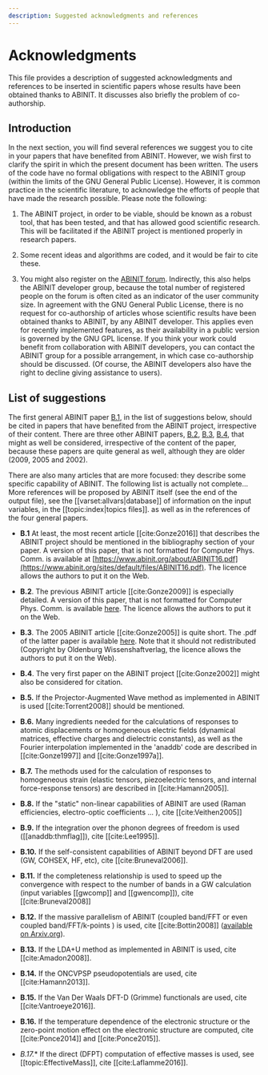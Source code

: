 ```yaml
---
description: Suggested acknowledgments and references
---
```


# Acknowledgments  

This file provides a description of suggested acknowledgments and references
to be inserted in scientific papers whose results have been obtained thanks to
ABINIT. It discusses also briefly the problem of co-authorship.

## Introduction

In the next section, you will find several references we suggest you to cite in your papers that have benefited
from ABINIT. However, we wish first to clarify the spirit in which the present document has been written.
The users of the code have no formal obligations with respect to the ABINIT group (within the limits of the
GNU General Public License). However, it is common practice in the scientific
literature, to acknowledge the efforts of people that have made the research possible.
Please note the following:

1. The ABINIT project, in order to be viable, should be known as a robust tool, 
that has been tested, and that has allowed good scientific research.
This will be facilitated if the ABINIT project is mentioned properly in research papers. 

2. Some recent ideas and algorithms are coded, and it would be fair to cite these.

3. You might also register on the [ABINIT forum](https://forum.abinit.org). 
Indirectly, this also helps the ABINIT developer group, because the total number of registered people 
on the forum is often cited as an indicator of the user community size. 
In agreement with the GNU General Public License, there is no request for co-authorship 
of articles whose scientific results have been obtained thanks to ABINIT, by any ABINIT developer. 
This applies even for recently implemented features, as their availability in a public version 
is governed by the GNU GPL license.
If you think your work could benefit from collaboration with ABINIT developers, 
you can contact the ABINIT group for a possible arrangement, in which case co-authorship should be discussed. 
(Of course, the ABINIT developers also have the right to decline giving assistance to users).

## List of suggestions

The first general ABINIT paper [B.1](#b1),
in the list of suggestions below, should be cited in papers that have benefited from the
ABINIT project, irrespective of their content.
There are three other ABINIT papers, [B.2](#b2), [B.3](#b3), [B.4](#b4), that might as well be
considered, irrespective of the content of the paper, because these papers are
quite general as well, although they are older (2009, 2005 and 2002).  

There are also many articles that are more focused: they describe some
specific capability of ABINIT. The following list is actually not complete...
More references will be proposed by ABINIT itself (see the end of the output
file), see the [[varset:allvars|database]] of information on the input variables, 
in the [[topic:index|topics files]]. as well as in the references of the four general papers.

<a id="b1"></a>
- **B.1** At least, the most recent article [[cite:Gonze2016]] that describes the ABINIT project 
should be mentioned in the bibliography section of your paper. 
A version of this paper, that is not formatted for Computer Phys. Comm. is available 
at [https://www.abinit.org/about/ABINIT16.pdf](https://www.abinit.org/sites/default/files/ABINIT16.pdf).
The licence allows the authors to put it on the Web. 

<a id="b2"></a>
- **B.2**. The previous ABINIT article [[cite:Gonze2009]] is especially detailed. A version of this paper, 
that is not formatted for Computer Phys. Comm. is available 
[here](https://www.abinit.org/sites/default/files/about/ABINIT_CPC_v10.pdf). 
The licence allows the authors to put it on the Web. 

<a id="b3"></a>
- **B.3**. The 2005 ABINIT article [[cite:Gonze2005]] is quite short. 
The .pdf of the latter paper is available [here](https://www.abinit.org/sites/default/files/zfk_0505-06_558-562.pdf). 
Note that it should not redistributed (Copyright by Oldenburg Wissenshaftverlag, 
the licence allows the authors to put it on the Web).

<a id="b4"></a>
- **B.4**. The very first paper on the ABINIT project [[cite:Gonze2002]] might also be considered for citation.

<a id="b5"></a>
- **B.5.** If the Projector-Augmented Wave method as implemented in ABINIT is used [[cite:Torrent2008]] should be mentioned.

<a id="b6"></a>
- **B.6.** Many ingredients needed for the calculations of responses to atomic displacements 
or homogeneous electric fields (dynamical matrices, effective charges and dielectric constants), 
as well as the Fourier interpolation implemented in the 'anaddb' code are described in [[cite:Gonze1997]] and [[cite:Gonze1997a]]. 

<a id="b7"></a>
- **B.7.** The methods used for the calculation of responses to homogeneous strain 
(elastic tensors, piezoelectric tensors, and internal force-response tensors) are described in [[cite:Hamann2005]].

<a id="b8"></a>
- **B.8.** If the "static" non-linear capabilities of ABINIT are used (Raman efficiencies, electro-optic coefficients ... ), 
cite [[cite:Veithen2005]] 

<a id="b9"></a>
- **B.9.** If the integration over the phonon degrees of freedom is used ([[anaddb:thmflag]]), cite [[cite:Lee1995]]. 

<a id="b10"></a>
- **B.10.** If the self-consistent capabilities of ABINIT beyond DFT are used (GW, COHSEX, HF, etc), 
cite [[cite:Bruneval2006]].

<a id="b11"></a>
- **B.11.** If the completeness relationship is used to speed up the convergence with respect to the number 
of bands in a GW calculation (input variables [[gwcomp]] and [[gwencomp]]), cite [[cite:Bruneval2008]] 

<a id="b12"></a>
- **B.12.** If the massive parallelism of ABINIT (coupled band/FFT or even coupled band/FFT/k-points ) is used, 
cite [[cite:Bottin2008]] ([available on Arxiv.org](https://arxiv.org/abs/0707.3405)). 

<a id="b13"></a>
- **B.13.** If the LDA+U method as implemented in ABINIT is used, cite [[cite:Amadon2008]]. 

<a id="b14"></a>
- **B.14.** If the ONCVPSP pseudopotentials are used, cite [[cite:Hamann2013]]. 

<a id="b15"></a>
- **B.15.** If the Van Der Waals DFT-D (Grimme) functionals are used, cite [[cite:Vantroeye2016]]. 

<a id="b16"></a>
- **B.16.** If the temperature dependence of the electronic structure or the zero-point motion effect 
on the electronic structure are computed, cite [[cite:Ponce2014]] and [[cite:Ponce2015]].

<a id="b17"></a>
- *B.17.** If the direct (DFPT) computation of effective masses is used, see [[topic:EffectiveMass]], cite [[cite:Laflamme2016]].
